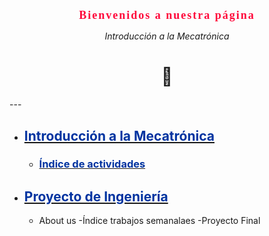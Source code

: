 <!-- Encabezado principal -->
<h1 align="center" style="font-weight: 900; font-family:Georgia; font-size:18px; letter-spacing: 2px;">
  <span style="color:#FF073A;"> <b>Bienvenidos a nuestra página</b> </span> 
</h1>
<p align="center">
  <i>Introducción a la Mecatrónica</i>
</p>
<h1 align="center" style="font-weight: 900">
🤖
</h1>
---

- ## [**<span style="color:#0033A0;">Introducción a la Mecatrónica</span>**](https://adrian-623.github.io/PortafolioA/Ing_Mecatronica/Introducci%C3%B3n_a_la_mecatr%C3%B3nica/Introduccion_a_la_Mecatroncia/)

    * ### [<span style="color:#0033A0;">Índice de actividades</span>](https://adrian-623.github.io/PortafolioA/Ing_Mecatronica/Introducci%C3%B3n_a_la_mecatr%C3%B3nica/Introduccion_a_la_Mecatroncia/)

- ## [**<span style="color:#0033A0;">Proyecto de Ingeniería</span>**](https://adrian-623.github.io/PortafolioA/Ing_Mecatronica/Proyecto%20de%20Ingenieria/01%20Portada/)
    - About us
    -Índice trabajos semanalaes
    -Proyecto Final
    